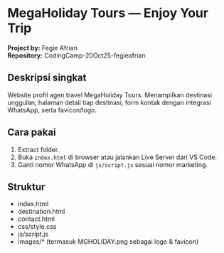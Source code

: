 # MegaHoliday Tours — Enjoy Your Trip

**Project by:** Fegie Afrian  
**Repository:** CodingCamp-20Oct25-fegieafrian

## Deskripsi singkat
Website profil agen travel MegaHoliday Tours. Menampilkan destinasi unggulan, halaman detail tiap destinasi, form kontak dengan integrasi WhatsApp, serta favicon/logo.

## Cara pakai
1. Extract folder.
2. Buka `index.html` di browser atau jalankan Live Server dari VS Code.
3. Ganti nomor WhatsApp di `js/script.js` sesuai nomor marketing.

## Struktur
- index.html
- destination.html
- contact.html
- css/style.css
- js/script.js
- images/* (termasuk MGHOLIDAY.png sebagai logo & favicon)
